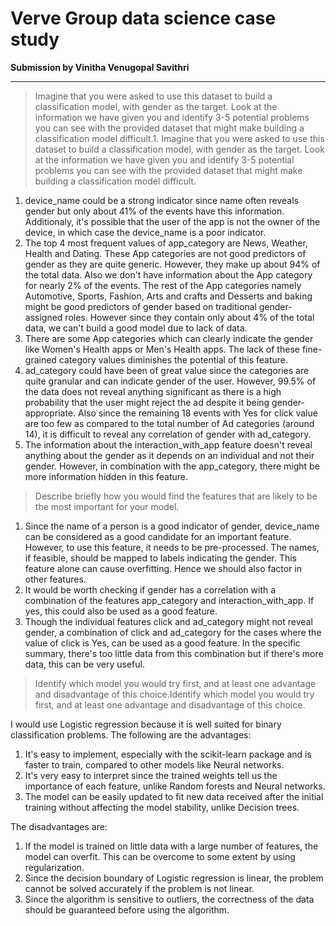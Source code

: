 # Verve Group data science case study

**Submission by Vinitha Venugopal Savithri**

------------

> Imagine that you were asked to use this dataset to build a classification model, with gender as the target. Look at the information we have given you and identify 3-5 potential problems you can see with the provided dataset that might make building a classification model difficult.1. Imagine that you were asked to use this dataset to build a classification model, with gender as the target. Look at the information we have given you and identify 3-5 potential problems you can see with the provided dataset that might make building a classification model difficult.

1. device_name could be a strong indicator since name often reveals gender but only about 41% of the events have this information. Additionaly, it's possible that the user of the app is not the owner of the device, in which case the device_name is a poor indicator.
2. The top 4 most frequent values of app_category are News, Weather, Health and Dating. These App categories are not good predictors of gender as they are quite generic. However, they make up about 94% of the total data. Also we don't have information about the App category for nearly 2% of the events. The rest of the App categories namely Automotive, Sports, Fashion, Arts and crafts and Desserts and baking might be good predictors of gender based on traditional gender-assigned roles. However since they contain only about 4% of the total data, we can't build a good model due to lack of data.
3. There are some App categories which can clearly indicate the gender like Women's Health apps or Men's Health apps. The lack of these fine-grained category values diminishes the potential of this feature.
4. ad_category could have been of great value since the categories are quite granular and can indicate gender of the user. However, 99.5% of the data does not reveal anything significant as there is a high probability that the user might reject the ad despite it being gender-appropriate. Also since the remaining 18 events with Yes for click value are too few as compared to the total number of Ad categories (around 14), it is difficult to reveal any correlation of gender with ad_category.
5. The information about the interaction_with_app feature doesn't reveal anything about the gender as it depends on an individual and not their gender. However, in combination with the app_category, there might be more information hidden in this feature.


> Describe briefly how you would find the features that are likely to be the most important for your model.

1. Since the name of a person is a good indicator of gender, device_name can be considered as a good candidate for an important feature. However, to use this feature, it needs to be pre-processed. The names, if feasible, should be mapped to labels indicating the gender. This feature alone can cause overfitting. Hence we should also factor in other features.
2. It would be worth checking if  gender has a correlation with a combination of the features app_category and interaction_with_app. If yes, this could also be used as a good feature.
3. Though the individual features click and ad_category might not reveal gender, a combination of click and ad_category for the cases where the value of click is Yes, can be used as a good feature. In the specific summary, there's too little data from this combination but if there's more data, this can be very useful.

> Identify which model you would try first, and at least one advantage and disadvantage of this choice.Identify which model you would try first, and at least one advantage and disadvantage of this choice.

I would use Logistic regression because it is well suited for binary classification problems.
The following are the advantages:
1. It's easy to implement, especially with the scikit-learn package and is faster to train, compared to other models like Neural networks.
2. It's very easy to interpret since the trained weights tell us the importance of each feature, unlike Random forests and Neural networks.
3. The model can be easily updated to fit new data received after the initial training without affecting the model stability, unlike Decision trees.

The disadvantages are:
1. If the model is trained on little data with a large number of features, the model can overfit. This can be overcome to some extent by using regularization.
2. Since the decision boundary of Logistic regression is linear, the problem cannot be solved accurately if the problem is not linear.
3. Since the algorithm is sensitive to outliers, the correctness of the data should be guaranteed before using the algorithm.
